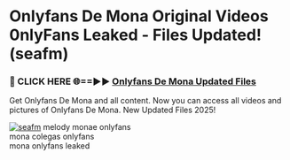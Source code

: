 # Onlyfans De Mona Original Videos 0nlyFans Leaked - Files Updated! (seafm)

<h3>🔴 CLICK HERE 🌐==►► <a href="https://tinyurl.com/3hn5wdd3" rel="nofollow">Onlyfans De Mona Updated Files</a></h3>

Get Onlyfans De Mona and all content. Now you can access all videos and pictures of Onlyfans De Mona. New Updated Files 2025!

[![seafm](https://i.imgur.com/4HnBqBT.gif)](https://tinyurl.com/3hn5wdd3)
melody monae onlyfans<br>
mona colegas onlyfans<br>
mona onlyfans leaked